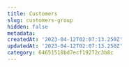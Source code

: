 ```yaml
---
title: Customers
slug: customers-group
hidden: false
metadata:
createdAt: '2023-04-12T02:07:13.250Z'
updatedAt: '2023-04-12T02:07:13.250Z'
category: 64651518bd7ecf19272c3b8c
---
```

